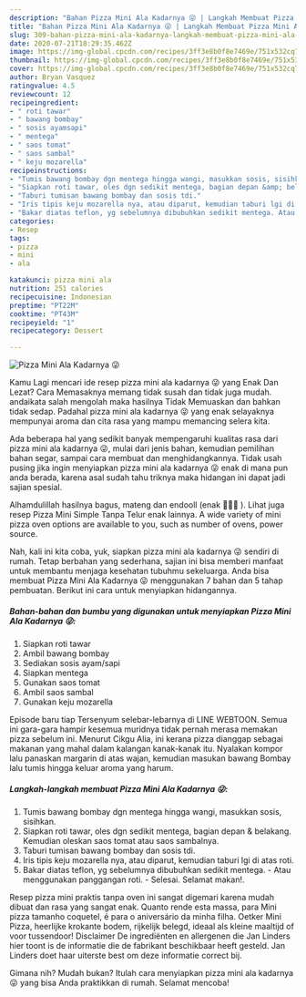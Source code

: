 ```yaml
---
description: "Bahan Pizza Mini Ala Kadarnya 😜 | Langkah Membuat Pizza Mini Ala Kadarnya 😜 Yang Mudah Dan Praktis"
title: "Bahan Pizza Mini Ala Kadarnya 😜 | Langkah Membuat Pizza Mini Ala Kadarnya 😜 Yang Mudah Dan Praktis"
slug: 309-bahan-pizza-mini-ala-kadarnya-langkah-membuat-pizza-mini-ala-kadarnya-yang-mudah-dan-praktis
date: 2020-07-21T18:29:35.462Z
image: https://img-global.cpcdn.com/recipes/3ff3e8b0f8e7469e/751x532cq70/pizza-mini-ala-kadarnya-😜-foto-resep-utama.jpg
thumbnail: https://img-global.cpcdn.com/recipes/3ff3e8b0f8e7469e/751x532cq70/pizza-mini-ala-kadarnya-😜-foto-resep-utama.jpg
cover: https://img-global.cpcdn.com/recipes/3ff3e8b0f8e7469e/751x532cq70/pizza-mini-ala-kadarnya-😜-foto-resep-utama.jpg
author: Bryan Vasquez
ratingvalue: 4.5
reviewcount: 12
recipeingredient:
- " roti tawar"
- " bawang bombay"
- " sosis ayamsapi"
- " mentega"
- " saos tomat"
- " saos sambal"
- " keju mozarella"
recipeinstructions:
- "Tumis bawang bombay dgn mentega hingga wangi, masukkan sosis, sisihkan."
- "Siapkan roti tawar, oles dgn sedikit mentega, bagian depan &amp; belakang. Kemudian oleskan saos tomat atau saos sambalnya."
- "Taburi tumisan bawang bombay dan sosis tdi."
- "Iris tipis keju mozarella nya, atau diparut, kemudian taburi lgi di atas roti."
- "Bakar diatas teflon, yg sebelumnya dibubuhkan sedikit mentega. Atau menggunakan panggangan roti. Selesai. Selamat makan!."
categories:
- Resep
tags:
- pizza
- mini
- ala

katakunci: pizza mini ala 
nutrition: 251 calories
recipecuisine: Indonesian
preptime: "PT22M"
cooktime: "PT43M"
recipeyield: "1"
recipecategory: Dessert

---
```



![Pizza Mini Ala Kadarnya 😜](https://img-global.cpcdn.com/recipes/3ff3e8b0f8e7469e/751x532cq70/pizza-mini-ala-kadarnya-😜-foto-resep-utama.jpg)

Kamu Lagi mencari ide resep pizza mini ala kadarnya 😜 yang Enak Dan Lezat? Cara Memasaknya memang tidak susah dan tidak juga mudah. andaikata salah mengolah maka hasilnya Tidak Memuaskan dan bahkan tidak sedap. Padahal pizza mini ala kadarnya 😜 yang enak selayaknya mempunyai aroma dan cita rasa yang mampu memancing selera kita.

Ada beberapa hal yang sedikit banyak mempengaruhi kualitas rasa dari pizza mini ala kadarnya 😜, mulai dari jenis bahan, kemudian pemilihan bahan segar, sampai cara membuat dan menghidangkannya. Tidak usah pusing jika ingin menyiapkan pizza mini ala kadarnya 😜 enak di mana pun anda berada, karena asal sudah tahu triknya maka hidangan ini dapat jadi sajian spesial.

Alhamdulillah hasilnya bagus, mateng dan endooll (enak 🤣😍🤭 ). Lihat juga resep Pizza Mini Simple Tanpa Telur enak lainnya. A wide variety of mini pizza oven options are available to you, such as number of ovens, power source.


Nah, kali ini kita coba, yuk, siapkan pizza mini ala kadarnya 😜 sendiri di rumah. Tetap berbahan yang sederhana, sajian ini bisa memberi manfaat untuk membantu menjaga kesehatan tubuhmu sekeluarga. Anda bisa membuat Pizza Mini Ala Kadarnya 😜 menggunakan 7 bahan dan 5 tahap pembuatan. Berikut ini cara untuk menyiapkan hidangannya.

<!--inarticleads1-->

##### Bahan-bahan dan bumbu yang digunakan untuk menyiapkan Pizza Mini Ala Kadarnya 😜:

1. Siapkan  roti tawar
1. Ambil  bawang bombay
1. Sediakan  sosis ayam/sapi
1. Siapkan  mentega
1. Gunakan  saos tomat
1. Ambil  saos sambal
1. Gunakan  keju mozarella


Episode baru tiap Tersenyum selebar-lebarnya di LINE WEBTOON. Semua ini gara-gara hampir kesemua muridnya tidak pernah merasa memakan pizza sebelum ini. Menurut Cikgu Alia, ini kerana pizza dianggap sebagai makanan yang mahal dalam kalangan kanak-kanak itu. Nyalakan kompor lalu panaskan margarin di atas wajan, kemudian masukan bawang Bombay lalu tumis hingga keluar aroma yang harum. 

<!--inarticleads2-->

##### Langkah-langkah membuat Pizza Mini Ala Kadarnya 😜:

1. Tumis bawang bombay dgn mentega hingga wangi, masukkan sosis, sisihkan.
1. Siapkan roti tawar, oles dgn sedikit mentega, bagian depan &amp; belakang. Kemudian oleskan saos tomat atau saos sambalnya.
1. Taburi tumisan bawang bombay dan sosis tdi.
1. Iris tipis keju mozarella nya, atau diparut, kemudian taburi lgi di atas roti.
1. Bakar diatas teflon, yg sebelumnya dibubuhkan sedikit mentega. - Atau menggunakan panggangan roti. - Selesai. Selamat makan!.


Resep pizza mini praktis tanpa oven ini sangat digemari karena mudah dibuat dan rasa yang sangat enak. Quanto rende esta massa, para Mini pizza tamanho coquetel, é para o aniversário da minha filha. Oetker Mini Pizza, heerlijke krokante bodem, rijkelijk belegd, ideaal als kleine maaltijd of voor tussendoor! Disclaimer De ingrediënten en allergenen die Jan Linders hier toont is de informatie die de fabrikant beschikbaar heeft gesteld. Jan Linders doet haar uiterste best om deze informatie correct bij. 

Gimana nih? Mudah bukan? Itulah cara menyiapkan pizza mini ala kadarnya 😜 yang bisa Anda praktikkan di rumah. Selamat mencoba!
